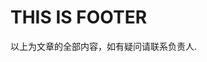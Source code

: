 <!--
 * @Author: tim
 * @Date: 2020-06-12 10:46:41
 * @LastEditors: tim
 * @LastEditTime: 2020-06-12 10:51:24
 * @Description: 
--> 
# THIS IS FOOTER
以上为文章的全部内容，如有疑问请联系负责人.
